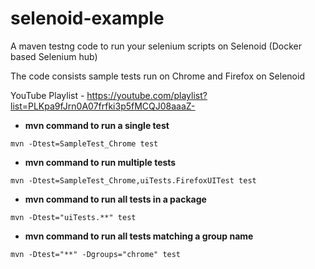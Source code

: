 # selenoid-example
A maven testng code to run your selenium scripts on Selenoid (Docker based Selenium hub)

The code consists sample tests run on Chrome and Firefox on Selenoid

YouTube Playlist - https://youtube.com/playlist?list=PLKpa9fJrn0A07frfki3p5fMCQJ08aaaZ-


* **mvn command to run a single test**
```
mvn -Dtest=SampleTest_Chrome test
```
* **mvn command to run multiple tests**
```
mvn -Dtest=SampleTest_Chrome,uiTests.FirefoxUITest test
```
*  **mvn command to run all tests in a package**
```
mvn -Dtest="uiTests.**" test
```
*  **mvn command to run all tests matching a group name**
```
mvn -Dtest="**" -Dgroups="chrome" test
```


